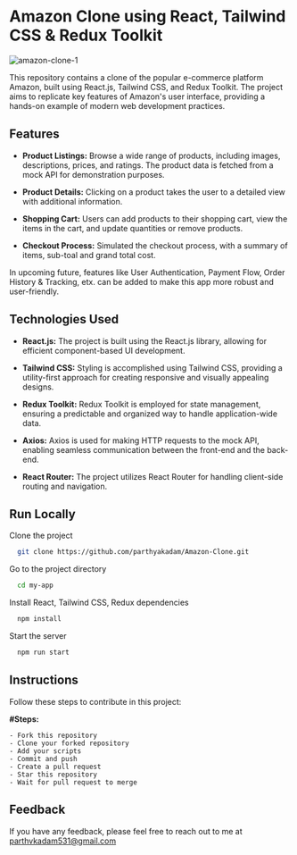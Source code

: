 
# Amazon Clone using React, Tailwind CSS & Redux Toolkit

![amazon-clone-1](https://github.com/parthyakadam/Amazon-Clone/assets/130895442/9e09f25b-a341-4b53-9544-715c3c49bfb2)

This repository contains a clone of the popular e-commerce platform Amazon, built using React.js, Tailwind CSS, and Redux Toolkit. The project aims to replicate key features of Amazon's user interface, providing a hands-on example of modern web development practices.

## Features

- **Product Listings:** Browse a wide range of products, including images, descriptions, prices, and ratings. The product data is fetched from a mock API for demonstration purposes.

- **Product Details:** Clicking on a product takes the user to a detailed view with additional information.

- **Shopping Cart:** Users can add products to their shopping cart, view the items in the cart, and update quantities or remove products.

- **Checkout Process:** Simulated the checkout process, with a summary of items, sub-toal and grand total cost.

In upcoming future, features like User Authentication, Payment Flow, Order History & Tracking, etx. can be added to make this app more robust and user-friendly.
## Technologies Used

- **React.js:** The project is built using the React.js library, allowing for efficient component-based UI development.

- **Tailwind CSS:** Styling is accomplished using Tailwind CSS, providing a utility-first approach for creating responsive and visually appealing designs.

- **Redux Toolkit:** Redux Toolkit is employed for state management, ensuring a predictable and organized way to handle application-wide data.

- **Axios:** Axios is used for making HTTP requests to the mock API, enabling seamless communication between the front-end and the back-end.

- **React Router:** The project utilizes React Router for handling client-side routing and navigation.
## Run Locally

Clone the project

```bash
  git clone https://github.com/parthyakadam/Amazon-Clone.git
```

Go to the project directory

```bash
  cd my-app
```

Install React, Tailwind CSS, Redux dependencies

```bash
  npm install
```

Start the server

```bash
  npm run start
```

## Instructions

Follow these steps to contribute in this project:

**#Steps:**

    - Fork this repository
    - Clone your forked repository
    - Add your scripts
    - Commit and push
    - Create a pull request
    - Star this repository
    - Wait for pull request to merge
  
## Feedback

If you have any feedback, please feel free to reach out to me at parthvkadam531@gmail.com
